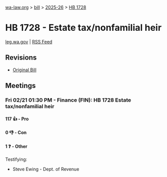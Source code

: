 [wa-law.org](/) > [bill](/bill/) > [2025-26](/bill/2025-26/) > [HB 1728](/bill/2025-26/hb/1728/)

# HB 1728 - Estate tax/nonfamilial heir
[leg.wa.gov](https://app.leg.wa.gov/billsummary?BillNumber=1728&Year=2025&Initiative=false) | [RSS Feed](./rss.xml)

## Revisions
* [Original Bill](1/)

## Meetings
### Fri 02/21 01:30 PM - Finance (FIN): HB 1728 Estate tax/nonfamilial heir
#### 117 👍 - Pro

#### 0 👎 - Con

#### 1 ❓ - Other
Testifying:
* Steve Ewing - Dept. of Revenue
